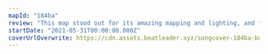 ```yaml
---
mapId: "184ba"
review: "This map stood out for its amazing mapping and lighting, and for its innovative use of the TinyTan characters in the stage! The hard work that went into this map really shows, which is why we chose it as this week's pick."
startDate: "2021-05-31T00:00:00.000Z"
coverUrlOverwrite: https://cdn.assets.beatleader.xyz/songcover-184ba-butter.jpg
---
```

